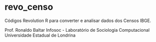 revo_censo
==========

Códigos Revolution R para converter e analisar dados dos Censos IBGE.


Prof. Ronaldo Baltar
Infosoc - Laboratório de Sociologia Computacional 
Universidade Estadual de Londrina
